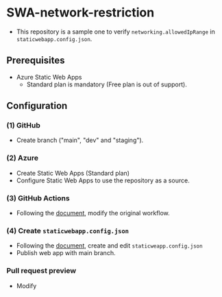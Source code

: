 # SWA-network-restriction

- This repository is a sample one to verify `networking.allowedIpRange` in `staticwebapp.config.json`.

## Prerequisites

- Azure Static Web Apps
    - Standard plan is mandatory (Free plan is out of support).

## Configuration

### (1) GitHub

- Create branch ("main", "dev" and "staging").

### (2) Azure

- Create Static Web Apps (Standard plan)
- Configure Static Web Apps to use the repository as a source.

### (3) GitHub Actions

- Following the [document](https://learn.microsoft.com/en-us/azure/static-web-apps/branch-environments?tabs=github-actions), modify the original workflow.

### (4) Create `staticwebapp.config.json`

- Following the [document](https://learn.microsoft.com/en-us/azure/static-web-apps/configuration#networking), create and edit `staticweapp.config.json`
- Publish web app with main branch.

### Pull request preview

- Modify 